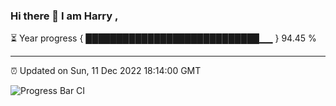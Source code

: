 ### Hi there 👋 I am Harry , 

⏳ Year progress { ████████████████████████████▁▁ } 94.45 %

---

⏰ Updated on Sun, 11 Dec 2022 18:14:00 GMT

![Progress Bar CI](https://github.com/duykhang68/duykhang68/workflows/Progress%20Bar%20CI/badge.svg)
